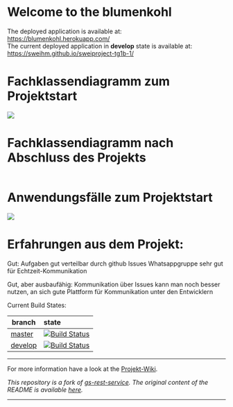 






# Welcome to the blumenkohl

The deployed application is available at: https://blumenkohl.herokuapp.com/<br>
The current deployed application in **develop** state is available at: https://sweihm.github.io/sweiproject-tg1b-1/

<h1>Fachklassendiagramm zum Projektstart</h1>

<img src="https://github.com/sweIhm/sweiproject-tg1b-1/blob/master/Dokumente/Analyse-Fachklassenmodell15.11.png">

<h1>Fachklassendiagramm nach Abschluss des Projekts</h1>

<img src="">

<h1>Anwendungsfälle zum Projektstart</h1> 

<img src="https://github.com/sweIhm/sweiproject-tg1b-1/blob/master/Dokumente/Anwendungsfaelle.png">



<h1> Erfahrungen aus dem Projekt: </h1>

Gut: Aufgaben gut verteilbar durch github Issues
     Whatsappgruppe sehr gut für Echtzeit-Kommunikation

Gut, aber ausbaufähig: Kommunikation über Issues kann man noch besser nutzen, an sich gute Plattform für Kommunikation unter den Entwicklern



Current Build States:

|branch|state|
|------|:-------------|
|[master](https://github.com/sweIhm/sweiproject-tg1b-1/tree/master)|[![Build Status](https://travis-ci.org/sweIhm/sweiproject-tg2b-7.svg?branch=master)](https://travis-ci.org/sweIhm/sweiproject-tg1b-1)
|[develop](https://github.com/sweIhm/sweiproject-tg1b-1/tree/develop)|[![Build Status](https://travis-ci.org/sweIhm/sweiproject-tg2b-7.svg?branch=develop)](https://travis-ci.org/sweIhm/sweiproject-tg1b-1)

-----
For more information have a look at the [Projekt-Wiki](https://github.com/sweIhm/sweiproject-tg1b-1/wiki).

*This repository is a fork of [gs-rest-service](https://github.com/spring-guides/gs-rest-service). 
The original content of the README is available [here](https://github.com/sweIhm/sweiproject-tg2b-7/blob/master/doc/archive/README.adoc).*

----
